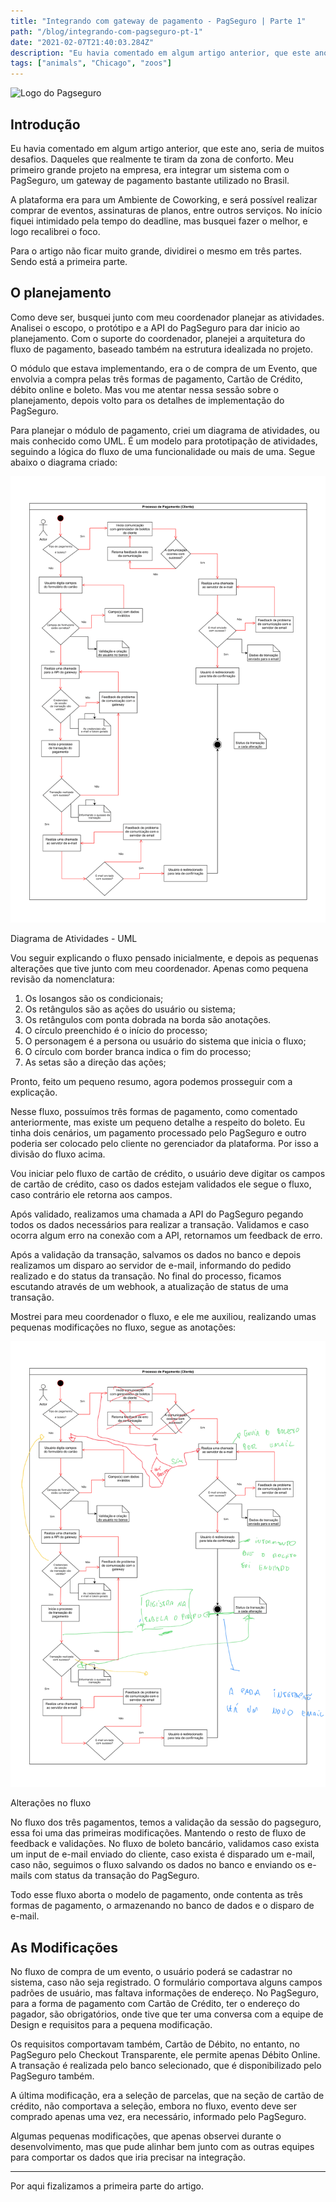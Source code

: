 ```yaml
---
title: "Integrando com gateway de pagamento - PagSeguro | Parte 1"
path: "/blog/integrando-com-pagseguro-pt-1"
date: "2021-02-07T21:40:03.284Z"
description: "Eu havia comentado em algum artigo anterior, que este ano, seria de muitos desafios. Daqueles que realmente te tiram da zona de conforto. Meu primeiro grande projeto na empresa, era integrar um sistema com o PagSeguro, um gateway de pagamento bastante utilizado no Brasil."
tags: ["animals", "Chicago", "zoos"]
---
```


![Logo do Pagseguro](https://camo.githubusercontent.com/ddd2e32162186b7ba2b9d159d4602edb1529226aea27f5dcc9026177d6e40e45/68747470733a2f2f6269746275636b65742e6f72672f7265706f2f346e614c4b7a2f696d616765732f313035313234323635312d7073352e706e67)

## Introdução

Eu havia comentado em algum artigo anterior, que este ano, seria de muitos desafios. Daqueles que realmente te tiram da zona de conforto. Meu primeiro grande projeto na empresa, era integrar um sistema com o PagSeguro, um gateway de pagamento bastante utilizado no Brasil.

A plataforma era para um Ambiente de Coworking, e será possível realizar comprar de eventos, assinaturas de planos, entre outros serviços. No início fiquei intimidado pela tempo do deadline, mas busquei fazer o melhor, e logo recalibrei o foco.

Para o artigo não ficar muito grande, dividirei o mesmo em três partes. Sendo está a primeira parte.

## O planejamento

Como deve ser, busquei junto com meu coordenador planejar as atividades. Analisei o escopo, o protótipo e a API do PagSeguro para dar inicio ao planejamento. Com o suporte do coordenador, planejei a arquitetura do fluxo de pagamento, baseado também na estrutura idealizada no projeto.

O módulo que estava implementando, era o de compra de um Evento, que envolvia a compra pelas três formas de pagamento, Cartão de Crédito, débito online e boleto. Mas vou me atentar nessa sessão sobre o planejamento, depois volto para os detalhes de implementação do PagSeguro.

Para planejar o módulo de pagamento, criei um diagrama de atividades, ou mais conhecido como UML. É um modelo para prototipação de atividades, seguindo a lógica do fluxo de uma funcionalidade ou mais de uma. Segue abaixo o diagrama criado:

![Imagem de um diagrama de atividades para o pagseguro](../../assets/uml-basic.png)

Diagrama de Atividades - UML

Vou seguir explicando o fluxo pensado inicialmente, e depois as pequenas alterações que tive junto com meu coordenador. Apenas como pequena revisão da nomenclatura:

1. Os losangos são os condicionais;
2. Os retângulos são as ações do usuário ou sistema;
3. Os retângulos com ponta dobrada na borda são anotações.
4. O círculo preenchido é o início do processo;
5. O personagem é a persona ou usuário do sistema que inicia o fluxo;
6. O círculo com border branca indica o fim do processo;
7. As setas são a direção das ações;

Pronto, feito um pequeno resumo, agora podemos prosseguir com a explicação.

Nesse fluxo, possuímos três formas de pagamento, como comentado anteriormente, mas existe um pequeno detalhe a respeito do boleto. Eu tinha dois cenários, um pagamento processado pelo PagSeguro e outro poderia ser colocado pelo cliente no gerenciador da plataforma. Por isso a divisão do fluxo acima.

Vou iniciar pelo fluxo de cartão de crédito, o usuário deve digitar os campos de cartão de crédito, caso os dados estejam validados ele segue o fluxo, caso contrário ele retorna aos campos.

Após validado, realizamos uma chamada a API do PagSeguro pegando todos os dados necessários para realizar a transação. Validamos e caso ocorra algum erro na conexão com a API, retornamos um feedback de erro.

Após a validação da transação, salvamos os dados no banco e depois realizamos um disparo ao servidor de e-mail, informando do pedido realizado e do status da transação. No final do processo, ficamos escutando através de um webhook, a atualização de status de uma transação.

Mostrei para meu coordenador o fluxo, e ele me auxiliou, realizando umas pequenas modificações no fluxo, segue as anotações:

![Imagem de um diagrama de atividades para o pagseguro com anotacoes](../../assets/uml-edited.png)

Alterações no fluxo

No fluxo dos três pagamentos, temos a validação da sessão do pagseguro, essa foi uma das primeiras modificações. Mantendo o resto de fluxo de feedback e validações. No fluxo de boleto bancário, validamos caso exista um input de e-mail enviado do cliente, caso exista é disparado um e-mail, caso não, seguimos o fluxo salvando os dados no banco e enviando os e-mails com status da transação do PagSeguro.

Todo esse fluxo aborta o modelo de pagamento, onde contenta as três formas de pagamento, o armazenando no banco de dados e o disparo de e-mail.

## As Modificações

No fluxo de compra de um evento, o usuário poderá se cadastrar no sistema, caso não seja registrado. O formulário comportava alguns campos padrões de usuário, mas faltava informações de endereço. No PagSeguro, para a forma de pagamento com Cartão de Crédito, ter o endereço do pagador, são obrigatórios, onde tive que ter uma conversa com a equipe de Design e requisitos para a pequena modificação.

Os requisitos comportavam também, Cartão de Débito, no entanto, no PagSeguro pelo Checkout Transparente, ele permite apenas Débito Online. A transação é realizada pelo banco selecionado, que é disponibilizado pelo PagSeguro também.

A última modificação, era a seleção de parcelas, que na seção de cartão de crédito, não comportava a seleção, embora no fluxo, evento deve ser comprado apenas uma vez, era necessário, informado pelo PagSeguro.

Algumas pequenas modificações, que apenas observei durante o desenvolvimento, mas que pude alinhar bem junto com as outras equipes para comportar os dados que iria precisar na integração.

---

Por aqui fizalizamos a primeira parte do artigo.
